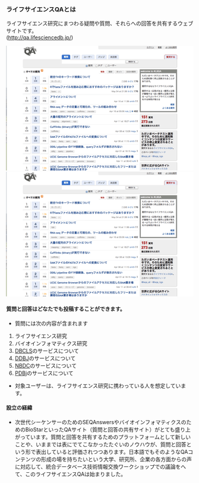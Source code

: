 ### ライフサイエンスQAとは

ライフサイエンス研究にまつわる疑問や質問、それらへの回答を共有するウェブサイトです。  
(http://qa.lifesciencedb.jp/)  

![fig-1](https://raw.githubusercontent.com/dbcls/website/master/services/images/DBCLSservices_LSQA_fig-1_180604.png)  
![fig-2](https://raw.githubusercontent.com/dbcls/website/master/services/images/DBCLSservices_LSQA_fig-1_180604.png)

#### 質問と回答はどなたでも投稿することができます。

* 質問には次の内容が含まれます

1.  ライフサイエンス研究
2.  バイオインフォマティクス研究
3.  [DBCLS](http://dbcls.rois.ac.jp/)のサービスについて
4.  [DDBJ](http://www.ddbj.nig.ac.jp/index-j.html)のサービスについて
5.  [NBDC](http://biosciencedbc.jp/)のサービスについて
6.  [PDBj](http://pdbj.org/)のサービスについて
* 対象ユーザーは、ライフサイエンス研究に携わっている人を想定しています。

#### 設立の経緯

* 次世代シーケンサーのためのSEQAnswersやバイオインフォマティクスのためのBioStarといったQAサイト（質問と回答の共有サイト）がとても盛り上がっています。質問と回答を共有するためのプラットフォームとして新しいことや、いままでは表にでてこなかったたぐいのノウハウが、質問と回答という形で表出していると評価されつつあります。日本語でもそのようなQAコンテンツの形成の場を持ちたいという大学、研究所、企業の各方面からの声に対応して、統合データベース技術情報交換ワークショップでの議論をへて、このライフサイエンスQAは始まりました。
